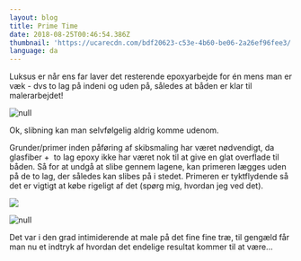 ```yaml
---
layout: blog
title: Prime Time
date: 2018-08-25T00:46:54.386Z
thumbnail: 'https://ucarecdn.com/bdf20623-c53e-4b60-be06-2a26ef96fee3/'
language: da
---
```

Luksus er n&aring;r ens far laver det resterende epoxyarbejde for &eacute;n mens man er v&aelig;k - dvs to lag p&aring; indeni og uden p&aring;, s&aring;ledes at b&aring;den er klar til malerarbejdet!

![null](https://ucarecdn.com/554a2c23-5413-41c0-92e8-20cfa323cabd/)

Ok, slibning kan man selvf&oslash;lgelig aldrig komme udenom.

Grunder/primer inden p&aring;f&oslash;ring af skibsmaling har v&aelig;ret n&oslash;dvendigt, da glasfiber +&nbsp; to lag epoxy ikke har v&aelig;ret nok til at give en glat overflade til b&aring;den. S&aring; for at undg&aring; at slibe gennem lagene, kan primeren l&aelig;gges uden p&aring; de to lag, der s&aring;ledes kan slibes p&aring; i stedet. Primeren er tyktflydende s&aring; det er vigtigt at k&oslash;be rigeligt af det (sp&oslash;rg mig, hvordan jeg ved det). 

![](https://ucarecdn.com/8a34b32f-71ad-4640-8824-016358251022/)

![null](https://ucarecdn.com/bdf20623-c53e-4b60-be06-2a26ef96fee3/)

Det var i den grad intimiderende at male p&aring; det fine fine tr&aelig;, til geng&aelig;ld f&aring;r man nu et indtryk af hvordan det endelige resultat kommer til at v&aelig;re...
